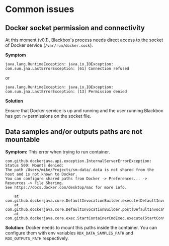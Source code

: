 # Common issues

## Docker socket permission and connectivity

At this moment (v0.1), Blackbox's process needs direct access to the socket of Docker service (`/var/run/docker.sock`).

**Symptom**

```
java.lang.RuntimeException: java.io.IOException: com.sun.jna.LastErrorException: [61] Connection refused
```

or

```
java.lang.RuntimeException: java.io.IOException: com.sun.jna.LastErrorException: [13] Permission denied
```

**Solution**

Ensure that Docker service is up and running and the user running Blackbox has got `rw` permissions on the socket file.

## Data samples and/or outputs paths are not mountable

**Symptom:**
This error when trying to run container.

```
com.github.dockerjava.api.exception.InternalServerErrorException: Status 500: Mounts denied:
The path /Users/mike/Projects/sm-data/.data is not shared from the host and is not known to Docker.
You can configure shared paths from Docker -> Preferences... -> Resources -> File Sharing.
See https://docs.docker.com/desktop/mac for more info.

	at com.github.dockerjava.core.DefaultInvocationBuilder.execute(DefaultInvocationBuilder.java:247)
	at com.github.dockerjava.core.DefaultInvocationBuilder.post(DefaultInvocationBuilder.java:102)
	at com.github.dockerjava.core.exec.StartContainerCmdExec.execute(StartContainerCmdExec.java:31)
```

**Solution:** Docker needs to mount this paths inside the container. You can configure them with env variables
`RDX_DATA_SAMPLES_PATH` and `RDX_OUTPUTS_PATH` respectively.

